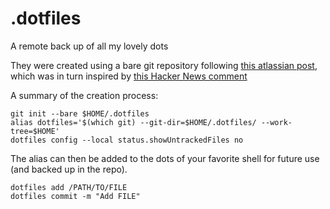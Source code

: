 # .dotfiles
A remote back up of all my lovely dots

They were created using a bare git repository following [this atlassian post](https://www.atlassian.com/git/tutorials/dotfiles), which was in turn inspired by [this Hacker News comment](https://news.ycombinator.com/item?id=11071754)

A summary of the creation process:
```
git init --bare $HOME/.dotfiles
alias dotfiles='$(which git) --git-dir=$HOME/.dotfiles/ --work-tree=$HOME'
dotfiles config --local status.showUntrackedFiles no
```
The alias can then be added to the dots of your favorite shell for future use (and backed up in the repo).
```
dotfiles add /PATH/TO/FILE
dotfiles commit -m "Add FILE"
```

